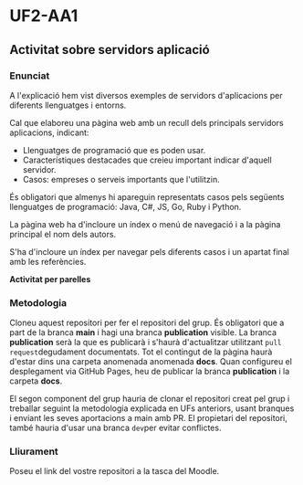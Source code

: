 # UF2-AA1

## Activitat sobre servidors aplicació

### Enunciat

A l'explicació hem vist diversos exemples de servidors d'aplicacions per diferents llenguatges i entorns.

Cal que elaboreu una pàgina web amb un recull dels principals servidors aplicacions, indicant:

- Llenguatges de programació que es poden usar.
- Característiques destacades que creieu important indicar d'aquell servidor.
- Casos: empreses o serveis importants que l'utilitzin.

És obligatori que almenys hi apareguin representats casos pels següents llenguatges de programació: Java, C#, JS, Go, Ruby i Python.

La pàgina web ha d'incloure un índex o menú de navegació i a la pàgina principal el nom dels autors.

S'ha d'incloure un índex per navegar pels diferents casos i un apartat final amb les referències.

**Activitat per parelles**

### Metodologia

Cloneu aquest repositori per fer el repositori del grup. És obligatori que a part de la branca **main** i hagi una branca **publication** visible. La branca **publication** serà la que es publicarà i s'haurà d'actualitzar utilitzant `pull request`degudament documentats. Tot el contingut de la pàgina haurà d'estar dins una carpeta anomenada anomenada **docs**. Quan configureu el desplegament via GitHub Pages, heu de publicar la branca **publication** i la carpeta **docs**.

El segon component del grup hauria de clonar el repositori creat pel grup i treballar seguint la metodologia explicada en UFs anteriors, usant branques i enviant les seves aportacions a main amb PR. El propietari del repositori, també hauria d'usar una branca `dev`per evitar conflictes.

### Lliurament

Poseu el link del vostre repositori a la tasca del Moodle.

